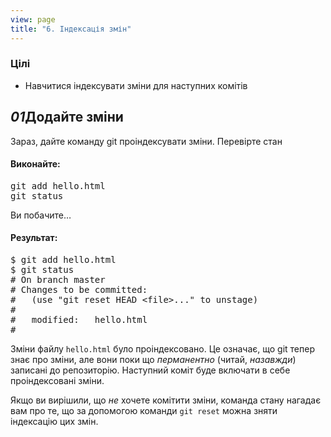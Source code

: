 ```yaml
---
view: page
title: "6. Індексація змін"
---
```


<h3>Цілі</h3>

<ul><li>Навчитися індексувати зміни для наступних комітів</li></ul>

<h2><em>01</em>Додайте зміни</h2>

<p>Зараз, дайте команду git проіндексувати зміни. Перевірте стан</p>

<h4 class="h4-pre">Виконайте:</h4>

<pre class="instructions">git add hello.html
git status</pre>

<p>Ви побачите…</p>

<h4 class="h4-pre">Результат:</h4>

<pre class="sample">$ git add hello.html
$ git status
# On branch master
# Changes to be committed:
#   (use "git reset HEAD &lt;file&gt;..." to unstage)
#
#	modified:   hello.html
#</pre>

<p>Зміни файлу <code>hello.html</code> було проіндексовано. Це означає, що git тепер знає про зміни, але вони поки що <em>перманентно</em> (читай, <em>назавжди</em>) записані до репозиторію. Наступний коміт буде включати в себе проіндексовані зміни.</p>

<p>Якщо ви вирішили, що <em>не</em> хочете комітити зміни, команда стану нагадає вам про те, що за допомогою команди <code>git reset</code> можна зняти індексацію цих змін.</p>